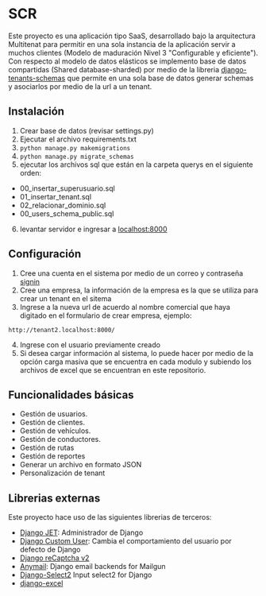 SCR
================================

Este proyecto es una aplicación tipo SaaS, desarrollado bajo la arquitectura Multitenat para permitir en una sola instancia de la aplicación servir a muchos clientes (Modelo de maduración Nivel 3 "Configurable y eficiente"). Con respecto al modelo de datos elásticos se implemento base de datos compartidas (Shared database-sharded) por medio de la libreria [django-tenants-schemas](https://github.com/bernardopires/django-tenant-schemas) que permite en una sola base de datos generar schemas y asociarlos por medio de la url a un tenant.

Instalación
------------

1. Crear base de datos (revisar settings.py)
2. Ejecutar el archivo requirements.txt
3. ``python manage.py makemigrations``
4. ``python manage.py migrate_schemas``
5. ejecutar los archivos sql que están en la carpeta querys en el siguiente orden:

  * 00_insertar_superusuario.sql
  * 01_insertar_tenant.sql
  * 02_relacionar_dominio.sql
  * 00_users_schema_public.sql

 6. levantar servidor e ingresar a [localhost:8000](http://localhost:8000/)


Configuración
------------
1. Cree una cuenta en el sistema por medio de un correo y contraseña [signin](http://localhost:8000/signup)
2. Cree una empresa, la información de la empresa es la que se utiliza para crear un tenant en el sitema
3. Ingrese a la nueva url de acuerdo al nombre comercial que haya digitado en el formulario de crear empresa, ejemplo:

  ``http://tenant2.localhost:8000/``
  
4. Ingrese con el usuario previamente creado
5. Si desea cargar información al sistema, lo puede hacer por medio de la opción carga masiva que se encuentra en cada modulo y subiendo los archivos de excel que se encuentran en este repositorio.

Funcionalidades básicas
------------

* Gestión de usuarios.
* Gestión de clientes.
* Gestión de vehículos.
* Gestión de conductores.
* Gestión de rutas
* Gestión de reportes
* Generar un archivo en formato JSON
* Personalización de tenant

Librerias externas
------------
Este proyecto hace uso de las siguientes librerias de terceros:

* [Django JET](https://github.com/geex-arts/django-jet): Administrador de Django
* [Django Custom User](https://github.com/jcugat/django-custom-user): Cambia el comportamiento del usuario por defecto de Django
* [Django reCaptcha v2](https://github.com/kbytesys/django-recaptcha2)
* [Anymail](https://github.com/anymail/django-anymail): Django email backends for Mailgun
* [Django-Select2](https://github.com/applegrew/django-select2) Input select2 for Django
* [django-excel](https://github.com/pyexcel/django-excel)
